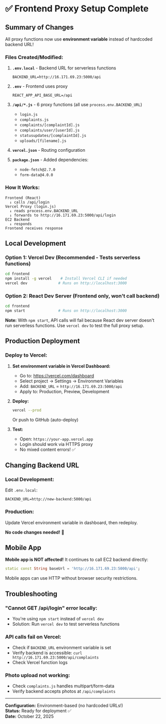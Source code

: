 # ✅ Frontend Proxy Setup Complete

## Summary of Changes

All proxy functions now use **environment variable** instead of hardcoded backend URL!

### Files Created/Modified:

1. **`.env.local`** - Backend URL for serverless functions
   ```
   BACKEND_URL=http://16.171.69.23:5000/api
   ```

2. **`.env`** - Frontend uses proxy
   ```
   REACT_APP_API_BASE_URL=/api
   ```

3. **`/api/*.js`** - 6 proxy functions (all use `process.env.BACKEND_URL`)
   - `login.js`
   - `complaints.js`
   - `complaints/[complaintId].js`
   - `complaints/user/[userId].js`
   - `statusupdates/[complaintId].js`
   - `uploads/[filename].js`

4. **`vercel.json`** - Routing configuration

5. **`package.json`** - Added dependencies:
   - `node-fetch@2.7.0`
   - `form-data@4.0.0`

### How It Works:

```
Frontend (React)
  ↓ calls /api/login
Vercel Proxy (login.js)
  ↓ reads process.env.BACKEND_URL
  ↓ forwards to http://16.171.69.23:5000/api/login
EC2 Backend
  ↓ responds
Frontend receives response
```

## Local Development

### Option 1: Vercel Dev (Recommended - Tests serverless functions)
```bash
cd frontend
npm install -g vercel    # Install Vercel CLI if needed
vercel dev              # Runs on http://localhost:3000
```

### Option 2: React Dev Server (Frontend only, won't call backend)
```bash
cd frontend
npm start               # Runs on http://localhost:3000
```

**Note:** With `npm start`, API calls will fail because React dev server doesn't run serverless functions. Use `vercel dev` to test the full proxy setup.

## Production Deployment

### Deploy to Vercel:

1. **Set environment variable in Vercel Dashboard:**
   - Go to: https://vercel.com/dashboard
   - Select project → Settings → Environment Variables
   - Add: `BACKEND_URL` = `http://16.171.69.23:5000/api`
   - Apply to: Production, Preview, Development

2. **Deploy:**
   ```bash
   vercel --prod
   ```
   Or push to GitHub (auto-deploy)

3. **Test:**
   - Open: `https://your-app.vercel.app`
   - Login should work via HTTPS proxy
   - No mixed content errors! ✅

## Changing Backend URL

### Local Development:
Edit `.env.local`:
```
BACKEND_URL=http://new-backend:5000/api
```

### Production:
Update Vercel environment variable in dashboard, then redeploy.

**No code changes needed!** 🎉

## Mobile App

**Mobile app is NOT affected!** It continues to call EC2 backend directly:
```dart
static const String baseUrl = 'http://16.171.69.23:5000/api';
```

Mobile apps can use HTTP without browser security restrictions.

## Troubleshooting

### "Cannot GET /api/login" error locally:
- You're using `npm start` instead of `vercel dev`
- Solution: Run `vercel dev` to test serverless functions

### API calls fail on Vercel:
- Check if `BACKEND_URL` environment variable is set
- Verify backend is accessible: `curl http://16.171.69.23:5000/api/complaints`
- Check Vercel function logs

### Photo upload not working:
- Check `complaints.js` handles multipart/form-data
- Verify backend accepts photos at `/api/complaints`

---

**Configuration:** Environment-based (no hardcoded URLs!)  
**Status:** Ready for deployment ✅  
**Date:** October 22, 2025
